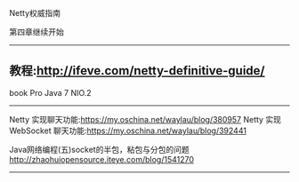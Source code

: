 Netty权威指南

第四章继续开始

---
教程:<http://ifeve.com/netty-definitive-guide/>
-----
book
Pro Java 7 NIO.2

---
Netty 实现聊天功能:<https://my.oschina.net/waylau/blog/380957>
Netty 实现 WebSocket 聊天功能:<https://my.oschina.net/waylau/blog/392441>

Java网络编程(五)socket的半包，粘包与分包的问题
<http://zhaohuiopensource.iteye.com/blog/1541270>

---